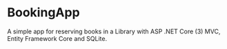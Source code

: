 # BookingApp

A simple app for reserving books in a Library with ASP .NET Core (3) MVC, Entity Framework Core and SQLite.
